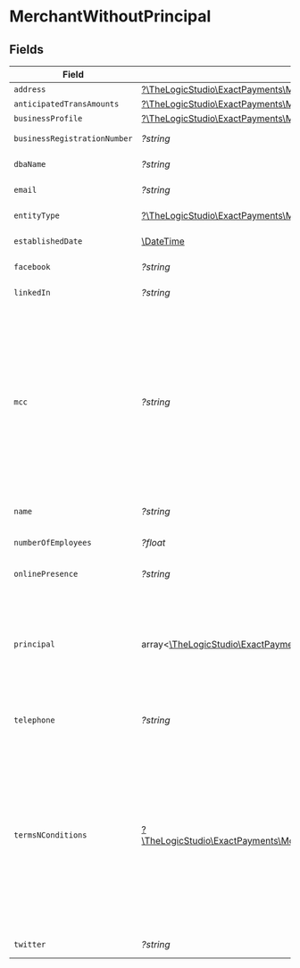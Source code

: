 # MerchantWithoutPrincipal


## Fields

| Field                                                                                                                                                                                                                                                     | Type                                                                                                                                                                                                                                                      | Required                                                                                                                                                                                                                                                  | Description                                                                                                                                                                                                                                               | Example                                                                                                                                                                                                                                                   |
| --------------------------------------------------------------------------------------------------------------------------------------------------------------------------------------------------------------------------------------------------------- | --------------------------------------------------------------------------------------------------------------------------------------------------------------------------------------------------------------------------------------------------------- | --------------------------------------------------------------------------------------------------------------------------------------------------------------------------------------------------------------------------------------------------------- | --------------------------------------------------------------------------------------------------------------------------------------------------------------------------------------------------------------------------------------------------------- | --------------------------------------------------------------------------------------------------------------------------------------------------------------------------------------------------------------------------------------------------------- |
| `address`                                                                                                                                                                                                                                                 | [?\TheLogicStudio\ExactPayments\Models\Shared\UpdatableAddress](../../Models/Shared/UpdatableAddress.md)                                                                                                                                                  | :heavy_minus_sign:                                                                                                                                                                                                                                        | N/A                                                                                                                                                                                                                                                       |                                                                                                                                                                                                                                                           |
| `anticipatedTransAmounts`                                                                                                                                                                                                                                 | [?\TheLogicStudio\ExactPayments\Models\Shared\UpdatableAnticipatedTransAmounts](../../Models/Shared/UpdatableAnticipatedTransAmounts.md)                                                                                                                  | :heavy_minus_sign:                                                                                                                                                                                                                                        | N/A                                                                                                                                                                                                                                                       |                                                                                                                                                                                                                                                           |
| `businessProfile`                                                                                                                                                                                                                                         | [?\TheLogicStudio\ExactPayments\Models\Shared\UpdatableBusinessProfile](../../Models/Shared/UpdatableBusinessProfile.md)                                                                                                                                  | :heavy_minus_sign:                                                                                                                                                                                                                                        | N/A                                                                                                                                                                                                                                                       |                                                                                                                                                                                                                                                           |
| `businessRegistrationNumber`                                                                                                                                                                                                                              | *?string*                                                                                                                                                                                                                                                 | :heavy_minus_sign:                                                                                                                                                                                                                                        | Tax identifier of the Business.                                                                                                                                                                                                                           | 888596928                                                                                                                                                                                                                                                 |
| `dbaName`                                                                                                                                                                                                                                                 | *?string*                                                                                                                                                                                                                                                 | :heavy_minus_sign:                                                                                                                                                                                                                                        | Doing Business As Name.                                                                                                                                                                                                                                   | Acme Trading                                                                                                                                                                                                                                              |
| `email`                                                                                                                                                                                                                                                   | *?string*                                                                                                                                                                                                                                                 | :heavy_minus_sign:                                                                                                                                                                                                                                        | Contact Email of the Business.                                                                                                                                                                                                                            | business-email@acmecorp.com                                                                                                                                                                                                                               |
| `entityType`                                                                                                                                                                                                                                              | [?\TheLogicStudio\ExactPayments\Models\Shared\MerchantWithoutPrincipalEntityType](../../Models/Shared/MerchantWithoutPrincipalEntityType.md)                                                                                                              | :heavy_minus_sign:                                                                                                                                                                                                                                        | Entity Type of the Business.                                                                                                                                                                                                                              | LLC                                                                                                                                                                                                                                                       |
| `establishedDate`                                                                                                                                                                                                                                         | [\DateTime](https://www.php.net/manual/en/class.datetime.php)                                                                                                                                                                                             | :heavy_minus_sign:                                                                                                                                                                                                                                        | Business Established Date.                                                                                                                                                                                                                                | 2021-07-21T16:24:22.678Z                                                                                                                                                                                                                                  |
| `facebook`                                                                                                                                                                                                                                                | *?string*                                                                                                                                                                                                                                                 | :heavy_minus_sign:                                                                                                                                                                                                                                        | Facebook link of the Business.                                                                                                                                                                                                                            | www.facebook.com/acmecorp                                                                                                                                                                                                                                 |
| `linkedIn`                                                                                                                                                                                                                                                | *?string*                                                                                                                                                                                                                                                 | :heavy_minus_sign:                                                                                                                                                                                                                                        | LinkedIn link of the Business.                                                                                                                                                                                                                            | www.linkedin.com/in/acmecorp                                                                                                                                                                                                                              |
| `mcc`                                                                                                                                                                                                                                                     | *?string*                                                                                                                                                                                                                                                 | :heavy_minus_sign:                                                                                                                                                                                                                                        | The [Merchant Category Codes](/operations/listMerchantCategoryCodes) of the Organization or Account. Prohibited or high-risk MCC codes are identified by Exact and are marked accordingly. Prohibited accounts are immediately declined while onboarding. | 1761                                                                                                                                                                                                                                                      |
| `name`                                                                                                                                                                                                                                                    | *?string*                                                                                                                                                                                                                                                 | :heavy_minus_sign:                                                                                                                                                                                                                                        | The Name of the Business.                                                                                                                                                                                                                                 | Acme Corp                                                                                                                                                                                                                                                 |
| `numberOfEmployees`                                                                                                                                                                                                                                       | *?float*                                                                                                                                                                                                                                                  | :heavy_minus_sign:                                                                                                                                                                                                                                        | Number of Employees of the Business.                                                                                                                                                                                                                      | 100                                                                                                                                                                                                                                                       |
| `onlinePresence`                                                                                                                                                                                                                                          | *?string*                                                                                                                                                                                                                                                 | :heavy_minus_sign:                                                                                                                                                                                                                                        | Website URL of the Business.                                                                                                                                                                                                                              | www.acmecorp.com                                                                                                                                                                                                                                          |
| `principal`                                                                                                                                                                                                                                               | array<[\TheLogicStudio\ExactPayments\Models\Shared\MerchantWithoutPrincipalPrincipal](../../Models/Shared/MerchantWithoutPrincipalPrincipal.md)>                                                                                                          | :heavy_minus_sign:                                                                                                                                                                                                                                        | The details for the Principal owner(s) of the Business. This field will always be an empty array since this endpoint doesn't support listing of all Principals.                                                                                           |                                                                                                                                                                                                                                                           |
| `telephone`                                                                                                                                                                                                                                               | *?string*                                                                                                                                                                                                                                                 | :heavy_minus_sign:                                                                                                                                                                                                                                        | Telephone Number of the Business.                                                                                                                                                                                                                         | 2255441120                                                                                                                                                                                                                                                |
| `termsNConditions`                                                                                                                                                                                                                                        | [?\TheLogicStudio\ExactPayments\Models\Shared\MerchantWithoutPrincipalTermsNConditions](../../Models/Shared/MerchantWithoutPrincipalTermsNConditions.md)                                                                                                  | :heavy_minus_sign:                                                                                                                                                                                                                                        | Whether the Organization or Account has agreed to the Terms and Conditions. This field will be available in response only when the termsNConditions were sent to exact payments when the Onboarding Application was created.                              |                                                                                                                                                                                                                                                           |
| `twitter`                                                                                                                                                                                                                                                 | *?string*                                                                                                                                                                                                                                                 | :heavy_minus_sign:                                                                                                                                                                                                                                        | Twitter link of the Business.                                                                                                                                                                                                                             | www.twitter.com/acmecorp                                                                                                                                                                                                                                  |